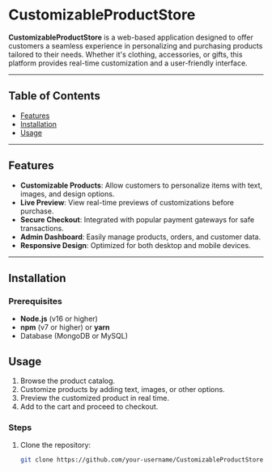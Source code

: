 # CustomizableProductStore

**CustomizableProductStore** is a web-based application designed to offer customers a seamless experience in personalizing and purchasing products tailored to their needs. Whether it's clothing, accessories, or gifts, this platform provides real-time customization and a user-friendly interface.

---

## Table of Contents

- [Features](#features)
- [Installation](#installation)
- [Usage](#usage)
---

## Features

- **Customizable Products**: Allow customers to personalize items with text, images, and design options.
- **Live Preview**: View real-time previews of customizations before purchase.
- **Secure Checkout**: Integrated with popular payment gateways for safe transactions.
- **Admin Dashboard**: Easily manage products, orders, and customer data.
- **Responsive Design**: Optimized for both desktop and mobile devices.

---

## Installation

### Prerequisites
- **Node.js** (v16 or higher)
- **npm** (v7 or higher) or **yarn**
- Database (MongoDB or MySQL)

## Usage
1. Browse the product catalog.
2. Customize products by adding text, images, or other options.
3. Preview the customized product in real time.
4. Add to the cart and proceed to checkout.

### Steps

1. Clone the repository:
   ```bash
   git clone https://github.com/your-username/CustomizableProductStore.git
